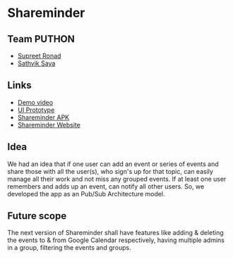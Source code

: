 # Shareminder
## Team PUTHON
- [Supreet Ronad](https://github.com/SupreetRonad)
- [Sathvik Saya](https://github.com/sathviksaya)

## Links
- [Demo video](https://youtu.be/AU5TW_GvIVU)
- [UI Prototype](https://www.figma.com/proto/1m5tCFPunO3G7af0v1C5Ut/Shareminder?node-id=12%3A39&scaling=scale-down&page-id=0%3A1&starting-point-node-id=12%3A39)
- [Shareminder APK](https://drive.google.com/file/d/1-b_25O89c0PvYLXiAWSIagoHr7IAicwF/view?usp=sharing)
- [Shareminder Website](https://sathviksaya.github.io/shareminder-hosted/)

## Idea
We had an idea that if one user can add an event or series of events and share those with all the user(s), who sign's up for that topic, can easily manage all their work and not miss any grouped events. If at least one user remembers and adds up an event, can notify all other users. So, we developed the app as an Pub/Sub Architecture model.

## Future scope
The next version of Shareminder shall have features like adding & deleting the events to & from Google Calendar respectively, having multiple admins in a group, filtering the events and groups.
